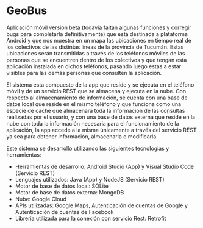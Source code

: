 # GeoBus
Aplicación móvil version beta (todavia faltan algunas funciones y corregir bugs para completarla definitivamente) que está destinada a plataforma Android y que nos muestra en un mapa las ubicaciones en tiempo real de los colectivos de las distintas lineas de la provincia de Tucumán. Estas ubicaciones serán transmitidas a través de los teléfonos móviles de las personas que se encuentren dentro de los colectivos y que tengan esta aplicación instalada en dichos teléfonos, pasando luego estas a estar visibles para las demás personas que consulten la aplicación.

El sistema esta compuesto de la app que reside y se ejecuta en el teléfono móvil y de un servicio REST que se almacena y ejecuta en la nube. Con respecto al almacenamiento de información, se cuenta con una base de datos local que reside en el mismo teléfono y que funciona como una especie de cache que almacenará toda la información de las consultas realizadas por el usuario, y con una base de datos externa que reside en la nube con toda la información necesaria para el funcionamiento de la aplicación, la app accede a la misma únicamente a través del servicio REST ya sea para obtener información, almacenarla o modificarla.

Este sistema se desarrollo utilizando las siguientes tecnologías y herramientas:
- Herramientas de desarrollo: Android Studio (App) y Visual Studio Code (Servicio REST)
- Lenguajes utilizados: Java (App) y NodeJS (Servicio REST)
- Motor de base de datos local: SQLite
- Motor de base de datos externa: MongoDB
- Nube: Google Cloud
- APIs utilizadas: Google Maps, Autenticación de cuentas de Google y Autenticación de cuentas de Facebook
- Libreria utilizada para la conexión con servicio Rest: Retrofit
